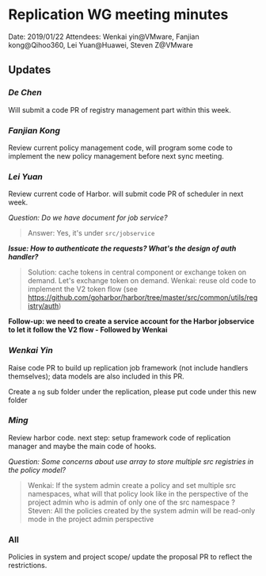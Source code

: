 # Replication WG meeting minutes

Date: 2019/01/22
Attendees: Wenkai yin@VMware, Fanjian kong@Qihoo360, Lei Yuan@Huawei, Steven Z@VMware

## Updates

### _De Chen_

Will submit a code PR of registry management part within this week.

### _Fanjian Kong_

Review current policy management code, will program some code to implement the new policy management before next sync meeting.

### _Lei Yuan_

Review current code of Harbor. will submit code PR of scheduler in next week.
    
_Question: Do we have document for job service?_

>Answer: Yes, it's under `src/jobservice`

**_Issue: How to authenticate the requests? What's the design of auth handler?_**
>Solution: cache tokens in central component or exchange token on demand.
Let's exchange token on demand.
Wenkai: reuse old code to implement the V2 token flow (see https://github.com/goharbor/harbor/tree/master/src/common/utils/registry/auth)


**Follow-up: we need to create a service account for the Harbor jobservice to let it follow the V2 flow - Followed by Wenkai**

### _Wenkai Yin_

Raise code PR to build up replication job framework (not include handlers themselves); data models are also included in this PR.

Create a `ng` sub folder under the replication, please put code under this new folder

### _Ming_

Review harbor code. next step: setup framework code of replication manager and maybe the main code of hooks.

_Question: Some concerns about use array to store multiple src registries in the policy model?_

>Wenkai: If the system admin create a policy and set multiple src namespaces, what will that policy look like in the perspective of the project admin who is admin of only one of the src namespace ?
>Steven: All the policies created by the system admin will be read-only mode in the project admin perspective

### All

Policies in system and project scope/ update the proposal PR to reflect the restrictions.
  